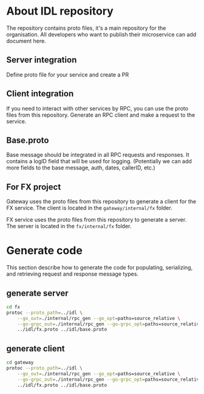 # About IDL repository
The repository contains proto files, it's a main repository for the organisation. All developers who want to publish their microservice can add document here.

## Server integration
Define proto file for your service and create a PR

## Client integration
If you need to interact with other services by RPC, you can use the proto files from this repository. Generate an RPC client and make a request to the service.

## Base.proto
Base message should be integrated in all RPC requests and responses. It contains a logID field that will be used for logging.
(Potentially we can add more fields to the base message, auth, dates, callerID, etc.)

## For FX project
Gateway uses the proto files from this repository to generate a client for the FX service. The client is located in the `gateway/internal/fx` folder.

FX service uses the proto files from this repository to generate a server. The server is located in the `fx/internal/fx` folder.

# Generate code
This section describe how to generate the code for populating, serializing, and retrieving request and response message types.

## generate server
```bash
cd fx
protoc --proto_path=../idl \
    --go_out=./internal/rpc_gen --go_opt=paths=source_relative \
    --go-grpc_out=./internal/rpc_gen --go-grpc_opt=paths=source_relative \
    ../idl/fx.proto ../idl/base.proto
```

## generate client
```bash
cd gateway
protoc --proto_path=../idl \
    --go_out=./internal/rpc_gen --go_opt=paths=source_relative \
    --go-grpc_out=./internal/rpc_gen --go-grpc_opt=paths=source_relative \
    ../idl/fx.proto ../idl/base.proto
```